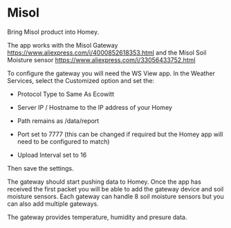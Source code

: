 # Misol

Bring Misol product into Homey.

The app works with the Misol Gateway <https://www.aliexpress.com/i/4000852618353.html> and the Misol Soil Moisture sensor <https://www.aliexpress.com/i/33056433752.html>

To configure the gateway you will need the WS View app. In the Weather Services, select the Customized option and set the:

* Protocol Type to Same As Ecowitt

* Server IP / Hostname to the IP address of your Homey

* Path remains as /data/report

* Port set to 7777 (this can be changed if required but the Homey app will need to be configured to match)

* Upload Interval set to 16

Then save the settings.

The gateway should start pushing data to Homey. Once the app has received the first packet you will be able to add the gateway device and soil moisture sensors. Each gateway can handle 8 soil moisture sensors but you can also add multiple gateways.

The gateway provides temperature, humidity and presure data.
